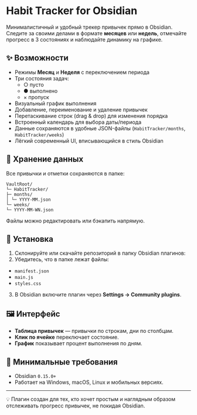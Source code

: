 # Habit Tracker for Obsidian

Минималистичный и удобный трекер привычек прямо в Obsidian.  
Следите за своими делами в формате **месяцев** или **недель**, отмечайте прогресс в 3 состояниях и наблюдайте динамику на графике.

## ✨ Возможности
- Режимы **Месяц** и **Неделя** с переключением периода  
- Три состояния задач:  
  - ○ пусто  
  - ● выполнено  
  - × пропуск  
- Визуальный график выполнения  
- Добавление, переименование и удаление привычек  
- Перетаскивание строк (drag & drop) для изменения порядка  
- Встроенный календарь для выбора даты/периода  
- Данные сохраняются в удобные JSON-файлы (`HabitTracker/months`, `HabitTracker/weeks`)  
- Лёгкий современный UI, вписывающийся в стиль Obsidian

## 📂 Хранение данных
Все привычки и отметки сохраняются в папке:
```
VaultRoot/
└─ HabitTracker/
├─ months/
│ └─ YYYY-MM.json
└─ weeks/
└─ YYYY-MM-WN.json
```

Файлы можно редактировать или бэкапить напрямую.

## 🚀 Установка
1. Склонируйте или скачайте репозиторий в папку Obsidian плагинов:
2. Убедитесь, что в папке лежат файлы:
- `manifest.json`
- `main.js`
- `styles.css`
3. В Obsidian включите плагин через **Settings → Community plugins**.

## 🖼 Интерфейс
- **Таблица привычек** — привычки по строкам, дни по столбцам.  
- **Клик по ячейке** переключает состояние.  
- **График** показывает процент выполнения по дням.  

## 📌 Минимальные требования
- Obsidian `0.15.0+`  
- Работает на Windows, macOS, Linux и мобильных версиях.

---

💡 Плагин создан для тех, кто хочет простым и наглядным образом отслеживать прогресс привычек, не покидая Obsidian.

